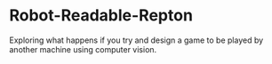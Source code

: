 Robot-Readable-Repton
=====================

Exploring what happens if you try and design a game to be played by another machine using computer vision.
